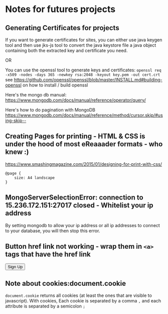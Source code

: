 # Notes for futures projects

## Generating Certificates for projects
If you want to generate certificates for sites, you can either use java keygen tool and then use jks-js tool to convert the java keystore file a java object containing both the extracted key and certificate you need.

OR

You can use the openssl tool to generate keys and certificates:
```openssl req -x509 -nodes -days 365 -newkey rsa:2048 -keyout key.pem -out cert.crt```
see https://github.com/openssl/openssl/blob/master/INSTALL.md#building-openssl
on how to install / build openssl

Here's the mongo db manual:
https://www.mongodb.com/docs/manual/reference/operator/query/

Here's how to do pagination with MongoDB
https://www.mongodb.com/docs/manual/reference/method/cursor.skip/#using-skip--


## Creating Pages for printing - HTML & CSS is under the hood of most eReaaader formats - who knew :)
https://www.smashingmagazine.com/2015/01/designing-for-print-with-css/

```
@page {
    size: A4 landscape
}
```


## MongoServerSelectionError: connection <monitor> to 15.236.172.151:27017 closed - Whitelist your ip address
By setting mongodb to allow your ip address or all ip addresses to connect to your database, you will then stop this error.

## Button href link not working - wrap them in `<a>` tags that have the href link
<a href="/sign-up">
    <button id="btn-sign-up" class="btn btn-warning form-control">Sign Up</button>
</a>


## Note about cookies:document.cookie
`document.cookie` returns all cookies (at least the ones that are visible to javascript). With cookies, Each cookie is separated by a comma `,` and each attribute is separated by a semicolon `;`